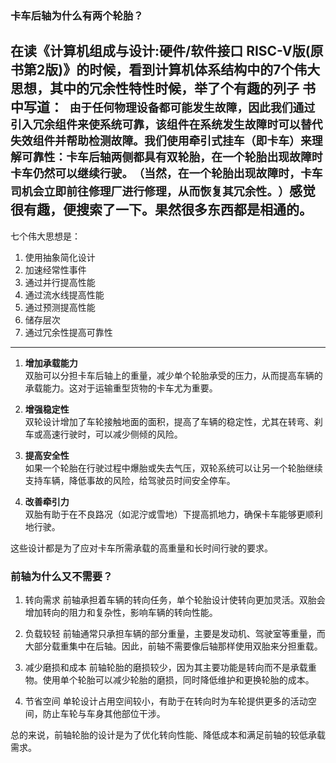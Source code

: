 ### 卡车后轴为什么有两个轮胎？

在读《计算机组成与设计:硬件/软件接口 RISC-V版(原书第2版)》的时候，看到计算机体系结构中的7个伟大思想，其中的冗余性特性时候，举了个有趣的列子
书中写道：`` 
由于任何物理设备都可能发生故障，因此我们通过引入冗余组件来使系统可靠，该组件在系统发生故障时可以替代失效组件并帮助检测故障。我们使用牵引式挂车（即卡车）来理解可靠性：卡车后轴两侧都具有双轮胎，在一个轮胎出现故障时卡车仍然可以继续行驶。​（当然，在一个轮胎出现故障时，卡车司机会立即前往修理厂进行修理，从而恢复其冗余性。​）
``感觉很有趣，便搜索了一下。果然很多东西都是相通的。
---
七个伟大思想是：
1. 使用抽象简化设计
2. 加速经常性事件
3. 通过并行提高性能
4. 通过流水线提高性能
5. 通过预测提高性能
6. 储存层次
7. 通过冗余性提高可靠性
---
1. **增加承载能力**  
   双胎可以分担卡车后轴上的重量，减少单个轮胎承受的压力，从而提高车辆的承载能力。这对于运输重型货物的卡车尤为重要。

2. **增强稳定性**  
   双轮设计增加了车轮接触地面的面积，提高了车辆的稳定性，尤其在转弯、刹车或高速行驶时，可以减少侧倾的风险。

3. **提高安全性**  
   如果一个轮胎在行驶过程中爆胎或失去气压，双轮系统可以让另一个轮胎继续支持车辆，降低事故的风险，给驾驶员时间安全停车。

4. **改善牵引力**  
   双胎有助于在不良路况（如泥泞或雪地）下提高抓地力，确保卡车能够更顺利地行驶。

这些设计都是为了应对卡车所需承载的高重量和长时间行驶的要求。


### 前轴为什么又不需要？

1. 转向需求
前轴承担着车辆的转向任务，单个轮胎设计使转向更加灵活。双胎会增加转向的阻力和复杂性，影响车辆的转向性能。

2. 负载较轻
前轴通常只承担车辆的部分重量，主要是发动机、驾驶室等重量，而大部分载重集中在后轴。因此，前轴不需要像后轴那样使用双胎来分担重载。

3. 减少磨损和成本
前轴轮胎的磨损较少，因为其主要功能是转向而不是承载重物。使用单个轮胎可以减少轮胎的磨损，同时降低维护和更换轮胎的成本。

4. 节省空间
单轮设计占用空间较小，有助于在转向时为车轮提供更多的活动空间，防止车轮与车身其他部位干涉。

总的来说，前轴轮胎的设计是为了优化转向性能、降低成本和满足前轴的较低承载需求。